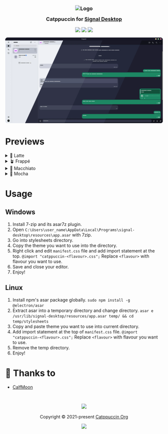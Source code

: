 <h3 align="center">
	<img src="https://raw.githubusercontent.com/catppuccin/catppuccin/main/assets/logos/exports/1544x1544_circle.png" width="100" alt="Logo"/><br/>
	<img src="https://raw.githubusercontent.com/catppuccin/catppuccin/main/assets/misc/transparent.png" height="30" width="0px"/>
	Catppuccin for <a href="https://github.com/signalapp/Signal-Desktop">Signal Desktop</a>
	<img src="https://raw.githubusercontent.com/catppuccin/catppuccin/main/assets/misc/transparent.png" height="30" width="0px"/>
</h3>

<p align="center">
	<a href="https://github.com/CalfMoon/signal-desktop/stargazers"><img src="https://img.shields.io/github/stars/CalfMoon/signal-desktop?colorA=363a4f&colorB=b7bdf8&style=for-the-badge"></a>
	<a href="https://github.com/CalfMoon/signal-desktop/issues"><img src="https://img.shields.io/github/issues/CalfMoon/signal-desktop?colorA=363a4f&colorB=f5a97f&style=for-the-badge"></a>
	<a href="https://github.com/CalfMoon/signal-desktop/contributors"><img src="https://img.shields.io/github/contributors/CalfMoon/signal-desktop?colorA=363a4f&colorB=a6da95&style=for-the-badge"></a>
</p>

<p align="center">
	<img src="assets/preview.webp"/>
</p>

# Previews

<details>
<summary>🌻 Latte</summary>
<img src="assets/latte.webp"/>
</details>
<details>
<summary>🪴 Frappé</summary>
<img src="assets/frappe.webp"/>
</details>
<details>
<summary>🌺 Macchiato</summary>
<img src="assets/macchiato.webp"/>
</details>
<details>
<summary>🌿 Mocha</summary>
<img src="assets/mocha.webp"/>
</details>

# Usage

## Windows
1. Install 7-zip and its asar7z plugin.
2. Open `C:\Users\user_name\AppData\Local\Programs\signal-desktop\resources\app.asar` with 7zip.
3. Go into stylesheets directory.
4. Copy the theme you want to use into the directory.
5. Right click and edit `manifest.css` file and add import statement at the top. `@import "catppuccin-<flavour>.css";` Replace `<flavour>` with flavour you want to use.
6. Save and close your editor.
7. Enjoy!

## Linux
1. Install npm's asar package globally. `sudo npm install -g @electron/asar`
2. Extract asar into a temporary directory and change directory. `asar e /usr/lib/signal-desktop/resources/app.asar temp/ && cd temp/stylesheets`
3. Copy and paste theme you want to use into current directory.
4. Add import statement at the top of `manifest.css` file. `@import "catppuccin-<flavour>.css";` Replace `<flavour>` with flavour you want to use.
5. Remove the temp directory.
6. Enjoy!

# 💝 Thanks to

- [CalfMoon](https://github.com/CalfMoon)

&nbsp;

<p align="center">
	<img src="https://raw.githubusercontent.com/catppuccin/catppuccin/main/assets/footers/gray0_ctp_on_line.svg?sanitize=true" />
</p>

<p align="center">
	Copyright &copy; 2021-present <a href="https://github.com/catppuccin" target="_blank">Catppuccin Org</a>
</p>

<p align="center">
	<a href="https://github.com/catppuccin/catppuccin/blob/main/LICENSE"><img src="https://img.shields.io/static/v1.svg?style=for-the-badge&label=License&message=MIT&logoColor=d9e0ee&colorA=363a4f&colorB=b7bdf8"/></a>
</p>
